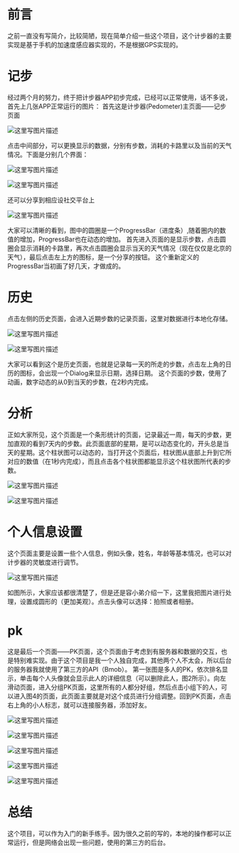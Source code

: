 # 前言
之前一直没有写简介，比较简陋，现在简单介绍一些这个项目，这个计步器的主要实现是基于手机的加速度感应器实现的，不是根据GPS实现的。

# 记步
经过两个月的努力，终于把计步器APP初步完成，已经可以正常使用，话不多说，首先上几张APP正常运行的图片：
首先这是计步器(Pedometer)主页面——记步页面

![这里写图片描述](http://img.blog.csdn.net/20170430225441009?watermark/2/text/aHR0cDovL2Jsb2cuY3Nkbi5uZXQvYTI5Njc3NzUxMw==/font/5a6L5L2T/fontsize/400/fill/I0JBQkFCMA==/dissolve/70/gravity/SouthEast)

点击中间部分，可以更换显示的数据，分别有步数，消耗的卡路里以及当前的天气情况。下面是分别几个界面：

![这里写图片描述](http://img.blog.csdn.net/20170430225454364?watermark/2/text/aHR0cDovL2Jsb2cuY3Nkbi5uZXQvYTI5Njc3NzUxMw==/font/5a6L5L2T/fontsize/400/fill/I0JBQkFCMA==/dissolve/70/gravity/SouthEast)

![这里写图片描述](http://img.blog.csdn.net/20170430225504411?watermark/2/text/aHR0cDovL2Jsb2cuY3Nkbi5uZXQvYTI5Njc3NzUxMw==/font/5a6L5L2T/fontsize/400/fill/I0JBQkFCMA==/dissolve/70/gravity/SouthEast)

还可以分享到相应设社交平台上

![这里写图片描述](http://img.blog.csdn.net/20170430225516020?watermark/2/text/aHR0cDovL2Jsb2cuY3Nkbi5uZXQvYTI5Njc3NzUxMw==/font/5a6L5L2T/fontsize/400/fill/I0JBQkFCMA==/dissolve/70/gravity/SouthEast)

大家可以清晰的看到，图中的圆圈是一个ProgressBar（进度条）,随着圈内的数值的增加，ProgressBar也在动态的增加。
首先进入页面的是显示步数，点击圆圈会显示消耗的卡路里，再次点击圆圈会显示当天的天气情况（现在仅仅是北京的天气），最后点击左上方的图标，是一个分享的按钮。
这个重新定义的ProgressBar当初画了好几天，才做成的。

# 历史

点击左侧的历史页面，会进入近期步数的记录页面，这里对数据进行本地化存储。

![这里写图片描述](http://img.blog.csdn.net/20170430225608848?watermark/2/text/aHR0cDovL2Jsb2cuY3Nkbi5uZXQvYTI5Njc3NzUxMw==/font/5a6L5L2T/fontsize/400/fill/I0JBQkFCMA==/dissolve/70/gravity/SouthEast)

![这里写图片描述](http://img.blog.csdn.net/20170430225618364?watermark/2/text/aHR0cDovL2Jsb2cuY3Nkbi5uZXQvYTI5Njc3NzUxMw==/font/5a6L5L2T/fontsize/400/fill/I0JBQkFCMA==/dissolve/70/gravity/SouthEast)

大家可以看到这个是历史页面，也就是记录每一天的所走的步数，点击左上角的日历的图标，会出现一个Dialog来显示日期，选择日期。
这个页面的步数，使用了动画，数字动态的从0到当天的步数，在2秒内完成。

# 分析

正如大家所见，这个页面是一个条形统计的页面，记录最近一周，每天的步数，更加直观的看到7天内的步数。此页面底部的星期，是可以动态变化的，开头总是当天的星期。这个柱状图可以动态的，当打开这个页面后，柱状图从底部上升到它所对应的数值（在1秒内完成），而且点击各个柱状图都能显示这个柱状图所代表的步数。

![这里写图片描述](http://img.blog.csdn.net/20170430225815162?watermark/2/text/aHR0cDovL2Jsb2cuY3Nkbi5uZXQvYTI5Njc3NzUxMw==/font/5a6L5L2T/fontsize/400/fill/I0JBQkFCMA==/dissolve/70/gravity/SouthEast)

![这里写图片描述](http://img.blog.csdn.net/20170430225827451?watermark/2/text/aHR0cDovL2Jsb2cuY3Nkbi5uZXQvYTI5Njc3NzUxMw==/font/5a6L5L2T/fontsize/400/fill/I0JBQkFCMA==/dissolve/70/gravity/SouthEast)



# 个人信息设置

这个页面主要是设置一些个人信息，例如头像，姓名，年龄等基本情况，也可以对计步器的灵敏度进行调节。

![这里写图片描述](http://img.blog.csdn.net/20170430225911226?watermark/2/text/aHR0cDovL2Jsb2cuY3Nkbi5uZXQvYTI5Njc3NzUxMw==/font/5a6L5L2T/fontsize/400/fill/I0JBQkFCMA==/dissolve/70/gravity/SouthEast)

如图所示，大家应该都很清楚了，但是还是容小弟介绍一下，这里我把图片进行处理，设置成圆形的（更加美观）。点击头像可以选择：拍照或者相册。

# pk

这是最后一个页面——PK页面，这个页面由于考虑到有服务器和数据的交互，也是特别难实现。由于这个项目是我一个人独自完成，其他两个人不太会，所以后台的服务器我就使用了第三方的API（Bmob）。
第一张图是多人的PK，依次排名显示，单击每个人头像就会显示此人的详细信息（可以删除此人，图2所示）。向左滑动页面，进入分组PK页面，这里所有的人都分好组，然后点击小组下的人，可以进入图4的页面，此页面主要就是对这个成员进行分组调整。回到PK页面，点击右上角的小人标志，就可以连接服务器，添加好友。


![这里写图片描述](http://img.blog.csdn.net/20170430230054008?watermark/2/text/aHR0cDovL2Jsb2cuY3Nkbi5uZXQvYTI5Njc3NzUxMw==/font/5a6L5L2T/fontsize/400/fill/I0JBQkFCMA==/dissolve/70/gravity/SouthEast)

![这里写图片描述](http://img.blog.csdn.net/20170430230104564?watermark/2/text/aHR0cDovL2Jsb2cuY3Nkbi5uZXQvYTI5Njc3NzUxMw==/font/5a6L5L2T/fontsize/400/fill/I0JBQkFCMA==/dissolve/70/gravity/SouthEast)

![这里写图片描述](http://img.blog.csdn.net/20170430230115767?watermark/2/text/aHR0cDovL2Jsb2cuY3Nkbi5uZXQvYTI5Njc3NzUxMw==/font/5a6L5L2T/fontsize/400/fill/I0JBQkFCMA==/dissolve/70/gravity/SouthEast)

![这里写图片描述](http://img.blog.csdn.net/20170430230125892?watermark/2/text/aHR0cDovL2Jsb2cuY3Nkbi5uZXQvYTI5Njc3NzUxMw==/font/5a6L5L2T/fontsize/400/fill/I0JBQkFCMA==/dissolve/70/gravity/SouthEast)

![这里写图片描述](http://img.blog.csdn.net/20170430230137430?watermark/2/text/aHR0cDovL2Jsb2cuY3Nkbi5uZXQvYTI5Njc3NzUxMw==/font/5a6L5L2T/fontsize/400/fill/I0JBQkFCMA==/dissolve/70/gravity/SouthEast)

# 总结

这个项目，可以作为入门的新手练手。因为很久之前的写的，本地的操作都可以正常运行，但是网络会出现一些问题，使用的第三方的后台。